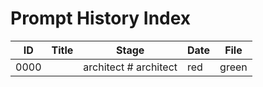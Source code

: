# Prompt History Index
| ID | Title | Stage | Date | File |
|---|---|---|---|---|
| 0000 | <short title> | architect           # architect | red | green | refactor | explainer | adr-draft | pr-draft | YYYY-MM-DD | 0000-template.prompt.md |

